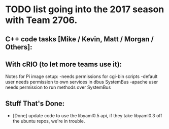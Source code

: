 # TODO list going into the 2017 season with Team 2706.



## C++ code tasks [Mike / Kevin, Matt / Morgan / Others]:



## With cRIO (to let more teams use it):

Notes for Pi image setup:
-needs permissions for cgi-bin scripts
-default user needs permission to own services in dbus SystemBus
-apache user needs permission to run methods over SystemBus

## Stuff That's Done:

- [Done] update code to use the libyaml0.5 api, if they take libyaml0.3 off the ubuntu repos, we're in trouble.
